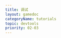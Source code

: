```yaml
---
title: 调试
layout: gamedoc
categoryName: tutorials
topic: devtools
priority: 02-03
---
```


<!-- md game/tutorials/devtools/_smartappdebug/smartappdebug.md -->
<!-- md game/tutorials/devtools/_smartappdebug/tool.md -->
<!-- md game/tutorials/devtools/_smartappdebug/inspector-debugger.md -->
<!-- md game/tutorials/devtools/_smartappdebug/pre.md -->
<!-- md game/tutorials/devtools/_smartappdebug/sconsole.md -->
<!-- md game/tutorials/devtools/_smartappdebug/inspector-profiler.md -->